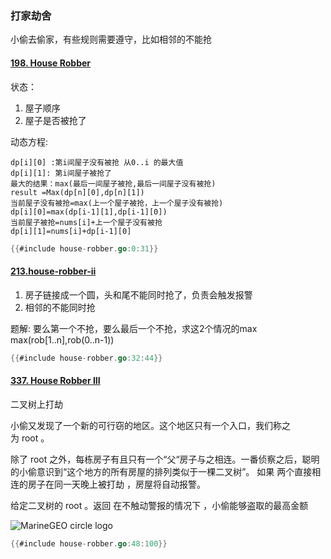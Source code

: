 ### 打家劫舍



小偷去偷家，有些规则需要遵守，比如相邻的不能抢
#### [198. House Robber](https://leetcode.com/problems/house-robber/)

状态：
1. 屋子顺序
2. 屋子是否被抢了

动态方程:


```text
dp[i][0] :第i间屋子没有被抢 从0..i 的最大值
dp[i][1]: 第i间屋子被抢了
最大的结果：max(最后一间屋子被抢,最后一间屋子没有被抢)
result =Max(dp[n][0],dp[n][1])
当前屋子没有被抢=max(上一个屋子被抢，上一个屋子没有被抢)
dp[i][0]=max(dp[i-1][1],dp[i-1][0])
当前屋子被抢=nums[i]+上一个屋子没有被抢
dp[i][1]=nums[i]+dp[i-1][0]
```

```go
{{#include house-robber.go:0:31}}
```

#### [213.house-robber-ii](https://leetcode.com/problems/house-robber-ii/)

1. 房子链接成一个圆，头和尾不能同时抢了，负责会触发报警
2. 相邻的不能同时抢

题解: 要么第一个不抢，要么最后一个不抢，求这2个情况的max
max(rob[1..n],rob(0..n-1))



```go
{{#include house-robber.go:32:44}}
```


#### [337. House Robber III](https://leetcode.com/problems/house-robber-iii/)

二叉树上打劫

小偷又发现了一个新的可行窃的地区。这个地区只有一个入口，我们称之为 root 。

除了 root 之外，每栋房子有且只有一个“父“房子与之相连。一番侦察之后，聪明的小偷意识到“这个地方的所有房屋的排列类似于一棵二叉树”。 如果 两个直接相连的房子在同一天晚上被打劫 ，房屋将自动报警。

给定二叉树的 root 。返回 在不触动警报的情况下 ，小偷能够盗取的最高金额 

![MarineGEO circle logo](https://assets.leetcode.com/uploads/2021/03/10/rob1-tree.jpg)


```go
{{#include house-robber.go:48:100}}
```